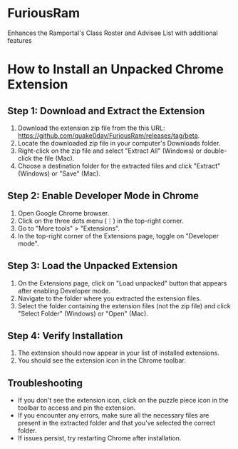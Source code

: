 # FuriousRam
Enhances the Ramportal's Class Roster and Advisee List with additional features


# How to Install an Unpacked Chrome Extension

## Step 1: Download and Extract the Extension

1. Download the extension zip file from the this URL: https://github.com/quake0day/FuriousRam/releases/tag/beta.
2. Locate the downloaded zip file in your computer's Downloads folder.
3. Right-click on the zip file and select "Extract All" (Windows) or double-click the file (Mac).
4. Choose a destination folder for the extracted files and click "Extract" (Windows) or "Save" (Mac).

## Step 2: Enable Developer Mode in Chrome

1. Open Google Chrome browser.
2. Click on the three dots menu (⋮) in the top-right corner.
3. Go to "More tools" > "Extensions".
4. In the top-right corner of the Extensions page, toggle on "Developer mode".

## Step 3: Load the Unpacked Extension

1. On the Extensions page, click on "Load unpacked" button that appears after enabling Developer mode.
2. Navigate to the folder where you extracted the extension files.
3. Select the folder containing the extension files (not the zip file) and click "Select Folder" (Windows) or "Open" (Mac).

## Step 4: Verify Installation

1. The extension should now appear in your list of installed extensions.
2. You should see the extension icon in the Chrome toolbar.

## Troubleshooting

- If you don't see the extension icon, click on the puzzle piece icon in the toolbar to access and pin the extension.
- If you encounter any errors, make sure all the necessary files are present in the extracted folder and that you've selected the correct folder.
- If issues persist, try restarting Chrome after installation.

